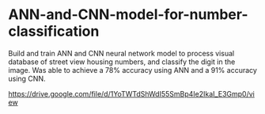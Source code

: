# ANN-and-CNN-model-for-number-classification
Build and train ANN and CNN neural network model to process visual database of street view housing numbers, and classify the digit in the image. Was able to achieve a 78% accuracy using ANN and a 91% accuracy using CNN. 

https://drive.google.com/file/d/1YoTWTdShWdI55SmBp4Ie2IkaI_E3Gmp0/view
